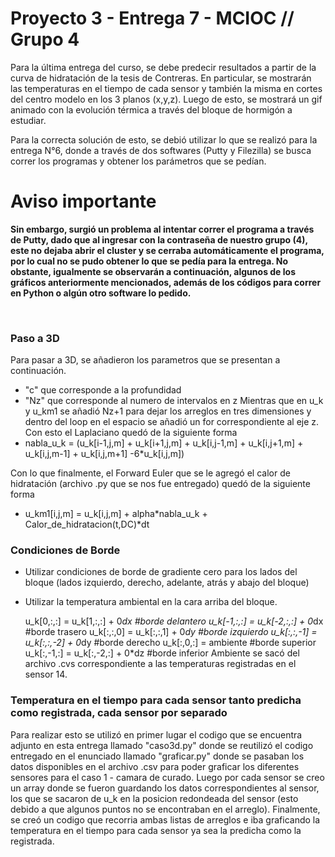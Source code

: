 # Proyecto 3 - Entrega 7 - MCIOC // Grupo 4
Para la última entrega del curso, se debe predecir resultados a partir de la curva de hidratación de la tesis de Contreras.
En particular, se mostrarán las temperaturas en el tiempo de cada sensor y también la misma en cortes del centro modelo en los 3 planos (x,y,z). Luego de esto, se mostrará un gif animado con la evolución térmica a través del bloque de hormigón a estudiar. 

Para la correcta solución de esto, se debió utilizar lo que se realizó para la entrega N°6, donde a través de dos softwares (Putty y Filezilla) se busca correr los programas y obtener los parámetros que se pedían. 

# **Aviso importante**
**Sin embargo, surgió un problema al intentar correr el programa a través de Putty, dado que al ingresar con la contraseña de nuestro grupo (4), este no dejaba abrir el cluster y se cerraba automáticamente el programa, por lo cual no se pudo obtener lo que se pedía para la entrega. No obstante, igualmente se observarán a continuación, algunos de los gráficos anteriormente mencionados, además de los códigos para correr en Python o algún otro software lo pedido.**

<br>

### Paso a 3D

Para pasar a 3D, se añadieron los parametros que se presentan a continuación.
- "c" que corresponde a la profundidad
- "Nz" que corresponde al numero de intervalos en z
Mientras que en u_k y u_km1 se añadió Nz+1 para dejar los arreglos en tres dimensiones y dentro del loop en el espacio se añadió un for correspondiente al eje z.
Con esto el Laplaciano quedó de la siguiente forma
- nabla_u_k = (u_k[i-1,j,m] + u_k[i+1,j,m] + u_k[i,j-1,m] + u_k[i,j+1,m] + u_k[i,j,m-1] + u_k[i,j,m+1] -6*u_k[i,j,m])
           
 Con lo que finalmente, el Forward Euler que se le agregó el calor de hidratación (archivo .py que se nos fue entregado) quedó de la siguiente forma
- u_km1[i,j,m] = u_k[i,j,m] + alpha*nabla_u_k + Calor_de_hidratacion(t,DC)*dt


### Condiciones de Borde
- Utilizar condiciones de borde de gradiente cero para los lados del bloque (lados izquierdo, derecho, adelante, atrás y abajo del bloque)
- Utilizar la temperatura ambiental en la cara arriba del bloque. 

    u_k[0,:,:] = u_k[1,:,:] + 0*dx      #borde delantero
    u_k[-1,:,:] = u_k[-2,:,:] + 0*dx    #borde trasero
    u_k[:,:,0] = u_k[:,:,1] + 0*dy      #borde izquierdo
    u_k[:,:,-1] = u_k[:,:,-2] + 0*dy    #borde derecho
    u_k[:,0,:] = ambiente               #borde superior
    u_k[:,-1,:] = u_k[:,-2,:] + 0*dz    #borde inferior
    Ambiente se sacó del archivo .cvs correspondiente a las temperaturas registradas en el sensor 14.

### Temperatura en el tiempo para cada sensor tanto predicha como registrada, cada sensor por separado
 
Para realizar esto se utilizó en primer lugar el codigo que se encuentra adjunto en esta entrega llamado "caso3d.py" donde se reutilizó el codigo entregado en el enunciado llamado "graficar.py" donde se pasaban los datos disponibles en el archivo .csv para poder graficar los diferentes sensores para el caso 1 - camara de curado. Luego por cada sensor se creo un array donde se fueron guardando los datos correspondientes al sensor, los que se sacaron de u_k en la posicion redondeada del sensor (esto debido a que algunos puntos no se encontraban en el arreglo).
Finalmente, se creó un codigo que recorria ambas listas de arreglos e iba graficando la temperatura en el tiempo para cada sensor ya sea la predicha como la registrada.
